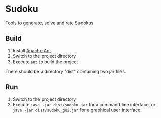 # Sudoku
Tools to generate, solve and rate Sudokus

## Build

1. Install [Apache Ant](https://ant.apache.org/)
2. Switch to the project directory
3. Execute `ant` to build the project

There should be a directory "dist" containing two jar files.

## Run

1. Switch to the project directory
2. Execute `java -jar dist/sudoku.jar` for a command line 
   interface, or `java -jar dist/sudoku_gui.jar` for a 
   graphical user interface.
